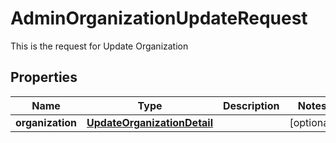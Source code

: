 

# AdminOrganizationUpdateRequest

This is the request for Update Organization
## Properties

Name | Type | Description | Notes
------------ | ------------- | ------------- | -------------
**organization** | [**UpdateOrganizationDetail**](UpdateOrganizationDetail.md) |  |  [optional]



